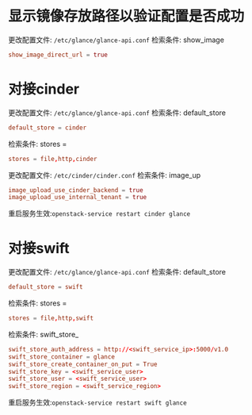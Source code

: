 # 显示镜像存放路径以验证配置是否成功
更改配置文件: `/etc/glance/glance-api.conf`
检索条件: show_image
```conf
show_image_direct_url = true
```

# 对接cinder
更改配置文件: `/etc/glance/glance-api.conf`
检索条件: default_store
```conf
default_store = cinder
```
检索条件: stores =
```conf
stores = file,http,cinder
```

更改配置文件: `/etc/cinder/cinder.conf`
检索条件: image_up
```conf
image_upload_use_cinder_backend = true
image_upload_use_internal_tenant = true
```

重启服务生效:`openstack-service restart cinder glance`

# 对接swift
更改配置文件: `/etc/glance/glance-api.conf`
检索条件: default_store
```conf
default_store = swift
```
检索条件: stores =
```conf
stores = file,http,swift
```
检索条件: swift_store_
```conf
swift_store_auth_address = http://<swift_service_ip>:5000/v1.0
swift_store_container = glance
swift_store_create_container_on_put = True
swift_store_key = <swift_service_user>
swift_store_user = <swift_service_user>
swift_store_region = <swift_service_region>
```

重启服务生效:`openstack-service restart swift glance`

